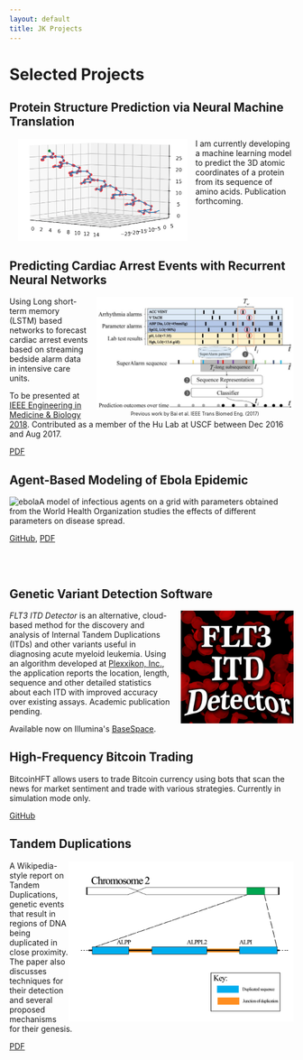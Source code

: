 ```yaml
---
layout: default
title: JK Projects
---
```

# Selected Projects

## Protein Structure Prediction via Neural Machine Translation

<div style="text-align: center; font-size:60%; float: left;margin: 0px 15px 15px 15px;">
<img src="/images/struct.png" alt="" style="width:300px;">
</div>

I am currently developing a machine learning model to predict the 3D atomic coordinates of a protein from its sequence of amino acids. Publication forthcoming.

<br/>
<br/>
<br/>

## Predicting Cardiac Arrest Events with Recurrent Neural Networks

<div style="text-align: center; font-size:60%; float: right;margin: 0px 0px 0px 15px;">
<a href="https://www.ncbi.nlm.nih.gov/pubmed/27390164">
  <img src="/images/codeblue.jpg" alt="Is the Sequence of SuperAlarm Triggers More Predictive Than Sequence of the Currently Utilized Patient Monitor Alarms?" style="width:350px;">
</a>
<br/>
Previous work by Bai et al. IEEE Trans Biomed Eng. (2017) 
</div>

Using Long short-term memory (LSTM) based networks to forecast cardiac arrest events based on streaming bedside alarm data in intensive care units.

To be presented at [IEEE Engineering in Medicine & Biology 2018](https://embs.papercept.net/conferences/conferences/EMBC18/program/EMBC18_ContentListWeb_4.html). Contributed as a member of the Hu Lab at USCF between Dec 2016 and Aug 2017.

[PDF](/files/hu_lab_report.pdf)




## Agent-Based Modeling of Ebola Epidemic

<div style="text-align: center; float: left;">
<img alt="ebola" src="/images/csm_project.gif" width="300px"/>
</div>

A model of infectious agents on a grid with parameters obtained from the World Health Organization studies the effects of different parameters on disease spread.

[GitHub](https://github.com/jonathanking/ebola-agents), [PDF](https://github.com/jonathanking/ebola-agents/raw/master/CSMProject_King_Frisby_Francoeur.pdf)

<br/>
<br/>

## Genetic Variant Detection Software

<div style="text-align: center; float: right; margin: 0px 0px 0px 15px;">
<img alt="tandem" src="/images/app_icon.jpg" width="200px" />
</div>

*FLT3 ITD Detector* is an alternative, cloud-based method for the discovery and analysis of Internal Tandem Duplications (ITDs) and other variants useful in diagnosing acute myeloid leukemia. Using an algorithm developed at [Plexxikon, Inc.](http://www.plexxikon.com), the application reports the location, length, sequence and other detailed statistics about each ITD with improved accuracy over existing assays. Academic publication pending.

Available now on Illumina's [BaseSpace](https://basespace.illumina.com/apps/1746745/).


## High-Frequency Bitcoin Trading

BitcoinHFT allows users to trade Bitcoin currency using bots that scan the news for market sentiment and trade with various strategies. Currently in simulation mode only.

[GitHub](https://github.com/jonathanking/bitcoinHFT)


## Tandem Duplications


<div style="text-align: center; float: right;">
<img alt="tandem" src="/images/tandem_dup.png" width="400px" />
</div>

A Wikipedia-style report on Tandem Duplications, genetic events that result in regions of DNA being duplicated in close proximity. The paper also discusses techniques for their detection and several proposed mechanisms for their genesis. 

[PDF](/files/tandemduplications.pdf)

